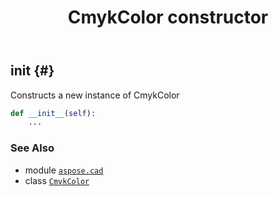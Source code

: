 ﻿---
title: CmykColor constructor
second_title: Aspose.CAD for Python via .NET API References
description: 
type: docs
weight: 10
url: /python-net/aspose.cad/cmykcolor/__init__/
is_root: false
---

## __init__ {#}

Constructs a new instance of CmykColor



```python
def __init__(self):
    ...
```





### See Also
* module [`aspose.cad`](../../)
* class [`CmykColor`](/cad/python-net/aspose.cad/cmykcolor)
